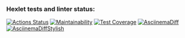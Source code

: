 ### Hexlet tests and linter status:
[![Actions Status](https://github.com/TatyanaRyzhkova93/java-project-71/actions/workflows/hexlet-check.yml/badge.svg)](https://github.com/TatyanaRyzhkova93/java-project-71/actions)
[![Maintainability](https://api.codeclimate.com/v1/badges/d41eb0c203922c31719a/maintainability)](https://codeclimate.com/github/TatyanaRyzhkova93/java-project-71/maintainability)
[![Test Coverage](https://api.codeclimate.com/v1/badges/d41eb0c203922c31719a/test_coverage)](https://codeclimate.com/github/TatyanaRyzhkova93/java-project-71/test_coverage)
[![AsciinemaDiff](https://asciinema.org/a/rKSpbJOXhGsXiDs87Eoiklwlr.svg)](https://asciinema.org/a/rKSpbJOXhGsXiDs87Eoiklwlr)
[![AsciinemaDiffStylish](https://asciinema.org/a/qhFP2JnRQuXRI4xTQdYkMhgdq.svg)](https://asciinema.org/a/qhFP2JnRQuXRI4xTQdYkMhgdq)
